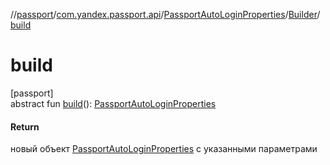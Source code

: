 //[passport](../../../../index.md)/[com.yandex.passport.api](../../index.md)/[PassportAutoLoginProperties](../index.md)/[Builder](index.md)/[build](build.md)

# build

[passport]\
abstract fun [build](build.md)(): [PassportAutoLoginProperties](../index.md)

#### Return

новый объект [PassportAutoLoginProperties](../index.md) с указанными параметрами
